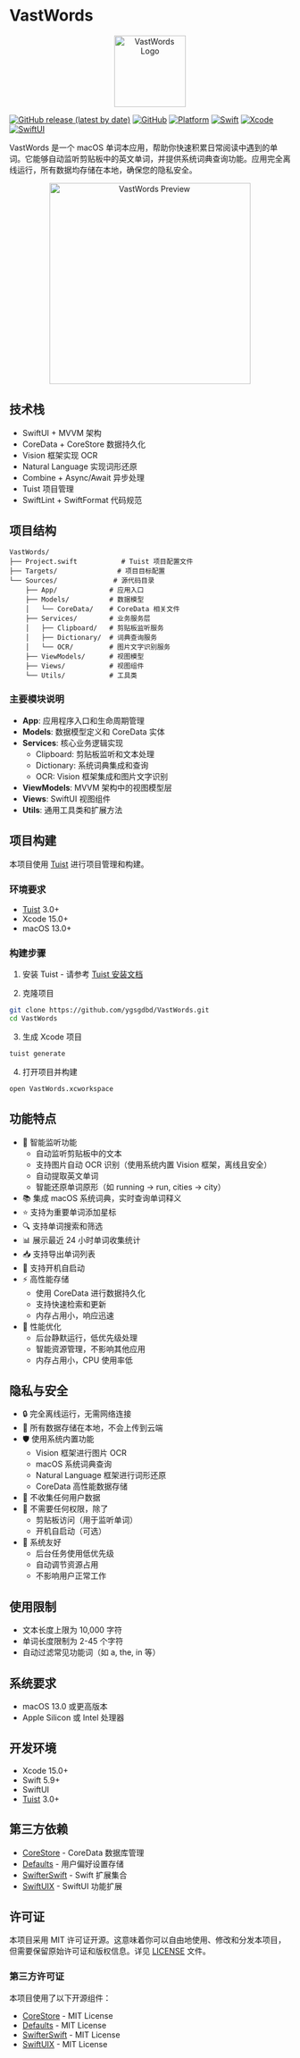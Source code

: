 # VastWords

<div align="center">
  <img src="Screenshots/logo.png" alt="VastWords Logo" width="128" height="128">
</div>

[![GitHub release (latest by date)](https://img.shields.io/github/v/release/ygsgdbd/VastWords)](https://github.com/ygsgdbd/VastWords/releases)
[![GitHub](https://img.shields.io/github/license/ygsgdbd/VastWords)](https://github.com/ygsgdbd/VastWords/blob/main/LICENSE)
[![Platform](https://img.shields.io/badge/platform-macOS%2013%2B-brightgreen)](https://github.com/ygsgdbd/VastWords)
[![Swift](https://img.shields.io/badge/Swift-5.9-orange.svg)](https://swift.org)
[![Xcode](https://img.shields.io/badge/Xcode-15.0%2B-blue)](https://developer.apple.com/xcode/)
[![SwiftUI](https://img.shields.io/badge/SwiftUI-3.0-blue)](https://developer.apple.com/xcode/swiftui)

VastWords 是一个 macOS 单词本应用，帮助你快速积累日常阅读中遇到的单词。它能够自动监听剪贴板中的英文单词，并提供系统词典查询功能。应用完全离线运行，所有数据均存储在本地，确保您的隐私安全。

<div align="center">
  <img src="Screenshots/preview-light.png" alt="VastWords Preview" width="360">
</div>

## 技术栈

- SwiftUI + MVVM 架构
- CoreData + CoreStore 数据持久化
- Vision 框架实现 OCR
- Natural Language 实现词形还原
- Combine + Async/Await 异步处理
- Tuist 项目管理
- SwiftLint + SwiftFormat 代码规范

## 项目结构

```
VastWords/
├── Project.swift           # Tuist 项目配置文件
├── Targets/               # 项目目标配置
└── Sources/              # 源代码目录
    ├── App/             # 应用入口
    ├── Models/          # 数据模型
    │   └── CoreData/    # CoreData 相关文件
    ├── Services/        # 业务服务层
    │   ├── Clipboard/   # 剪贴板监听服务
    │   ├── Dictionary/  # 词典查询服务
    │   └── OCR/         # 图片文字识别服务
    ├── ViewModels/      # 视图模型
    ├── Views/           # 视图组件
    └── Utils/           # 工具类
```

### 主要模块说明

- **App**: 应用程序入口和生命周期管理
- **Models**: 数据模型定义和 CoreData 实体
- **Services**: 核心业务逻辑实现
  - Clipboard: 剪贴板监听和文本处理
  - Dictionary: 系统词典集成和查询
  - OCR: Vision 框架集成和图片文字识别
- **ViewModels**: MVVM 架构中的视图模型层
- **Views**: SwiftUI 视图组件
- **Utils**: 通用工具类和扩展方法

## 项目构建

本项目使用 [Tuist](https://tuist.io) 进行项目管理和构建。

### 环境要求

- [Tuist](https://docs.tuist.io/tutorial/get-started) 3.0+
- Xcode 15.0+
- macOS 13.0+

### 构建步骤

1. 安装 Tuist - 请参考 [Tuist 安装文档](https://docs.tuist.io/documentation/tuist/installation)

2. 克隆项目
```bash
git clone https://github.com/ygsgdbd/VastWords.git
cd VastWords
```

3. 生成 Xcode 项目
```bash
tuist generate
```

4. 打开项目并构建
```bash
open VastWords.xcworkspace
```

## 功能特点

- 🔄 智能监听功能
  - 自动监听剪贴板中的文本
  - 支持图片自动 OCR 识别（使用系统内置 Vision 框架，离线且安全）
  - 自动提取英文单词
  - 智能还原单词原形（如 running → run, cities → city）
- 📚 集成 macOS 系统词典，实时查询单词释义
- ⭐️ 支持为重要单词添加星标
- 🔍 支持单词搜索和筛选
- 📊 展示最近 24 小时单词收集统计
- 📥 支持导出单词列表
- 🚀 支持开机自启动
- ⚡️ 高性能存储
  - 使用 CoreData 进行数据持久化
  - 支持快速检索和更新
  - 内存占用小，响应迅速
- 🎯 性能优化
  - 后台静默运行，低优先级处理
  - 智能资源管理，不影响其他应用
  - 内存占用小，CPU 使用率低

## 隐私与安全

- 🔒 完全离线运行，无需网络连接
- 💾 所有数据存储在本地，不会上传到云端
- 🛡️ 使用系统内置功能
  - Vision 框架进行图片 OCR
  - macOS 系统词典查询
  - Natural Language 框架进行词形还原
  - CoreData 高性能数据存储
- 🤝 不收集任何用户数据
- 📱 不需要任何权限，除了
  - 剪贴板访问（用于监听单词）
  - 开机自启动（可选）
- 💪 系统友好
  - 后台任务使用低优先级
  - 自动调节资源占用
  - 不影响用户正常工作

## 使用限制

- 文本长度上限为 10,000 字符
- 单词长度限制为 2-45 个字符
- 自动过滤常见功能词（如 a, the, in 等）

## 系统要求

- macOS 13.0 或更高版本
- Apple Silicon 或 Intel 处理器

## 开发环境

- Xcode 15.0+
- Swift 5.9+
- SwiftUI
- [Tuist](https://tuist.io) 3.0+

## 第三方依赖

- [CoreStore](https://github.com/JohnEstropia/CoreStore) - CoreData 数据库管理
- [Defaults](https://github.com/sindresorhus/Defaults) - 用户偏好设置存储
- [SwifterSwift](https://github.com/SwifterSwift/SwifterSwift) - Swift 扩展集合
- [SwiftUIX](https://github.com/SwiftUIX/SwiftUIX) - SwiftUI 功能扩展

## 许可证

本项目采用 MIT 许可证开源。这意味着你可以自由地使用、修改和分发本项目，但需要保留原始许可证和版权信息。详见 [LICENSE](LICENSE) 文件。

### 第三方许可证

本项目使用了以下开源组件：

- [CoreStore](https://github.com/JohnEstropia/CoreStore) - MIT License
- [Defaults](https://github.com/sindresorhus/Defaults) - MIT License
- [SwifterSwift](https://github.com/SwifterSwift/SwifterSwift) - MIT License
- [SwiftUIX](https://github.com/SwiftUIX/SwiftUIX) - MIT License 